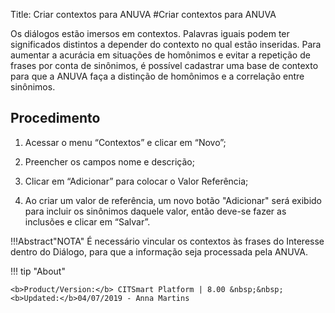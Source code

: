 Title: Criar contextos para ANUVA
#Criar contextos para ANUVA

Os diálogos estão imersos em contextos. Palavras iguais podem ter significados distintos a depender do contexto no qual estão inseridas.
Para aumentar a acurácia em situações de homônimos e evitar a repetição de frases por conta de sinônimos, é possível cadastrar uma base
de contexto para que a ANUVA faça a distinção de homônimos e a correlação entre sinônimos.

Procedimento
-----------
1. Acessar o menu “Contextos” e clicar em “Novo”;

2. Preencher os campos nome e descrição;

3. Clicar em “Adicionar” para colocar o Valor Referência;

4. Ao criar um valor de referência, um novo botão "Adicionar" será exibido para incluir os sinônimos daquele valor, 
então deve-se fazer as inclusões e clicar em “Salvar”.

!!!Abstract"NOTA"
    É necessário vincular os contextos às frases do Interesse dentro do Diálogo, 
    para que a informação seja processada pela ANUVA.
    
    
!!! tip "About"

    <b>Product/Version:</b> CITSmart Platform | 8.00 &nbsp;&nbsp;
    <b>Updated:</b>04/07/2019 - Anna Martins
   
